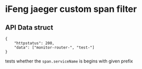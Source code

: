 # iFeng jaeger custom span filter


## API Data struct 

```
{
	"httpstatus": 200,
	"data": ["monitor-router-", "test-"]
}

```
tests whether the `span.serviceName` is begins with given prefix
